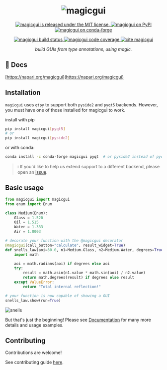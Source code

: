 <h1 align="center">
    <img src="https://raw.githubusercontent.com/napari/magicgui/main/resources/logo_long.png" alt="magicgui" />
</h1>

<p align="center">
  <a href="https://github.com/napari/magicgui/blob/main/LICENSE">
    <img src="https://img.shields.io/github/license/napari/magicgui" alt="magicgui is released under the MIT license." />
  </a>
  <a href="https://pypi.python.org/pypi/magicgui">
    <img src="https://img.shields.io/pypi/v/magicgui.svg" alt="magicgui on PyPI" />
  </a>
  <a href="https://anaconda.org/conda-forge/magicgui">
    <img src="https://img.shields.io/conda/vn/conda-forge/magicgui" alt="magicgui on conda-forge" />
  </a>
  </p>
  <p align="center">
  <a href="https://github.com/napari/magicgui/actions/workflows/test_and_deploy.yml">
    <img src="https://github.com/napari/magicgui/actions/workflows/test_and_deploy.yml/badge.svg" alt="magicgui build status" />
  </a>
  <a href="https://codecov.io/gh/napari/magicgui">
    <img src="https://codecov.io/gh/napari/magicgui/branch/main/graph/badge.svg" alt="magicgui code coverage" />
  </a>
  <a href="https://zenodo.org/badge/latestdoi/238805437">
    <img src="https://zenodo.org/badge/238805437.svg" alt="cite magicgui" />
  </a>
</p>

<p align="center">
 <em>build GUIs from type annotations, using magic.</em>
</p>


## 📖 Docs

[https://napari.org/magicgui](https://napari.org/magicgui)

## Installation

`magicgui` uses `qtpy` to support both `pyside2` and `pyqt5` backends.  However, you
must have one of those installed for magicgui to work.

install with pip

```bash
pip install magicgui[pyqt5]
# or
pip install magicgui[pyside2]
```

or with conda:

```bash
conda install -c conda-forge magicgui pyqt  # or pyside2 instead of pyqt
```

> :information_source: If you'd like to help us extend support to a different backend,
> please open an [issue](https://github.com/napari/magicgui/issues).

## Basic usage

```python
from magicgui import magicgui
from enum import Enum

class Medium(Enum):
    Glass = 1.520
    Oil = 1.515
    Water = 1.333
    Air = 1.0003

# decorate your function with the @magicgui decorator
@magicgui(call_button="calculate", result_widget=True)
def snells_law(aoi=30.0, n1=Medium.Glass, n2=Medium.Water, degrees=True):
    import math

    aoi = math.radians(aoi) if degrees else aoi
    try:
        result = math.asin(n1.value * math.sin(aoi) / n2.value)
        return math.degrees(result) if degrees else result
    except ValueError:
        return "Total internal reflection!"

# your function is now capable of showing a GUI
snells_law.show(run=True)
```

![snells](https://raw.githubusercontent.com/napari/magicgui/main/resources/snells.png)

But that's just the beginning!  Please see [Documentation](https://napari.org/magicgui) for many more details
and usage examples.

## Contributing

Contributions are welcome!

See contributing guide [here](https://github.com/napari/magicgui/blob/main/CONTRIBUTING.html).
